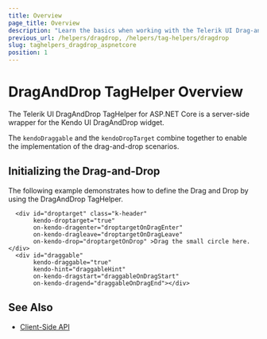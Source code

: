 ```yaml
---
title: Overview
page_title: Overview
description: "Learn the basics when working with the Telerik UI Drag-and-Drop tag helper for ASP.NET Core (MVC 6 or ASP.NET Core MVC)."
previous_url: /helpers/dragdrop, /helpers/tag-helpers/dragdrop
slug: taghelpers_dragdrop_aspnetcore
position: 1
---
```


# DragAndDrop TagHelper Overview

The Telerik UI DragAndDrop TagHelper for ASP.NET Core is a server-side wrapper for the Kendo UI DragAndDrop widget.

The `kendoDraggable` and the `kendoDropTarget` combine together to enable the implementation of the drag-and-drop scenarios.

## Initializing the Drag-and-Drop

The following example demonstrates how to define the Drag and Drop by using the DragAndDrop TagHelper.

      <div id="droptarget" class="k-header"
           kendo-droptarget="true"
           on-kendo-dragenter="droptargetOnDragEnter"
           on-kendo-dragleave="droptargetOnDragLeave"
           on-kendo-drop="droptargetOnDrop" >Drag the small circle here.</div>
      <div id="draggable"
           kendo-draggable="true"
           kendo-hint="draggableHint"
           on-kendo-dragstart="draggableOnDragStart"
           on-kendo-dragend="draggableOnDragEnd"></div>

## See Also

* [Client-Side API](https://docs.telerik.com/kendo-ui/api/javascript/ui/treeview/configuration/draganddrop)
